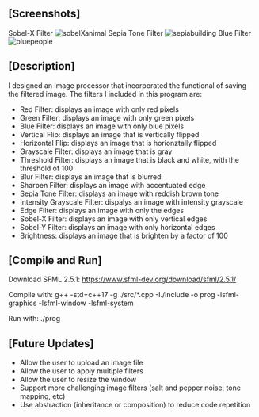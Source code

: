 ## [Screenshots]
Sobel-X Filter
![sobelXanimal](https://user-images.githubusercontent.com/98858820/210124941-e6de3e32-281d-4264-89a9-70f984ee1c07.jpg)
Sepia Tone Filter
![sepiabuilding](https://user-images.githubusercontent.com/98858820/210125116-3f84bf61-8f95-4c1b-a49d-6bd21ab65aa3.jpg)
Blue Filter
![bluepeople](https://user-images.githubusercontent.com/98858820/210125119-19240441-ea73-4db7-9f38-46bac24359cf.jpg)
## [Description]
I designed an image processor that incorporated the functional of saving the filtered image. The filters I included in this program are:
- Red Filter: displays an image with only red pixels
- Green Filter: displays an image with only green pixels
- Blue Filter: displays an image with only blue pixels
- Vertical Flip: displays an image that is vertically flipped
- Horizontal Flip: displays an image that is horionztally flipped
- Grayscale Filter: displays an image that is gray
- Threshold Filter: displays an image that is black and white, with the threshold of 100
- Blur Filter: displays an image that is blurred
- Sharpen Filter: displays an image with accentuated edge
- Sepia Tone Filter: displays an image with reddish brown tone
- Intensity Grayscale Filter: dispalys an image with intensity grayscale
- Edge Filter: displays an image with only the edges
- Sobel-X Filter: displays an image with only vertical edges
- Sobel-Y Filter: displays an image with only horizontal edges
- Brightness: displays an image that is brighten by a factor of 100
## [Compile and Run]
Download SFML 2.5.1: https://www.sfml-dev.org/download/sfml/2.5.1/

Compile with: g++ -std=c++17 -g ./src/*.cpp -I./include -o prog -lsfml-graphics -lsfml-window -lsfml-system

Run with: ./prog
## [Future Updates]
- Allow the user to upload an image file 
- Allow the user to apply multiple filters
- Allow the user to resize the window
- Support more challenging image filters (salt and pepper noise, tone mapping, etc)
- Use abstraction (inheritance or composition) to reduce code repetition

